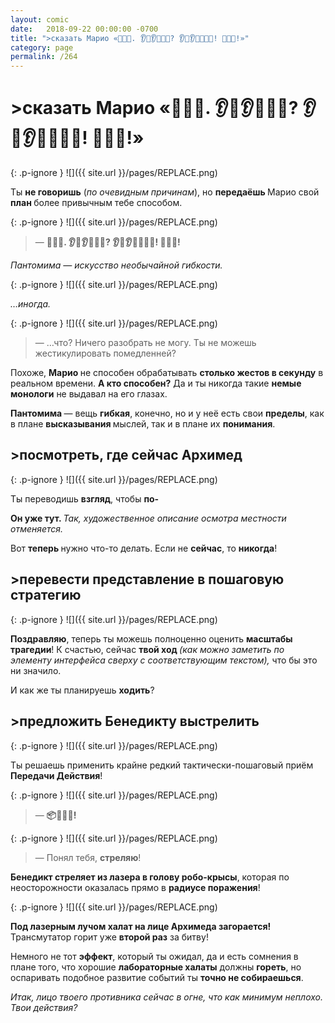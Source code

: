 ```yaml
---
layout: comic
date:   2018-09-22 00:00:00 -0700
title: ">сказать Марио «🤡😰🤕. 👂😬👂👨‍🔧🤖? 👂🤫👂🔪💥🤖🐀! 🎯👀🔩!»"
category: page
permalink: /264
---
```

# >сказать Марио «🤡😰🤕. 👂😬👂👨‍🔧🤖? 👂🤫👂🔪💥🤖🐀! 🎯👀🔩!»

{: .p-ignore }
![]({{ site.url }}/pages/REPLACE.png)

Ты <strong>не говоришь</strong> (<em>по очевидным причинам</em>), но <strong>передаёшь </strong>Марио свой <strong>план </strong>более привычным тебе способом.

{: .p-ignore }
![]({{ site.url }}/pages/REPLACE.png)

<blockquote>— <strong>🤡😰🤕. 👂😬👂👨‍🔧🤖? 👂🤫👂🔪💥🤖🐀! 🎯👀🔩!</strong></blockquote>

<em>Пантомима — искусство необычайной гибкости.</em>

{: .p-ignore }
![]({{ site.url }}/pages/REPLACE.png)

<em>…иногда.</em>

{: .p-ignore }
![]({{ site.url }}/pages/REPLACE.png)

<blockquote>— …что? Ничего разобрать не могу. Ты не можешь жестикулировать помедленней?</blockquote>

Похоже, <strong>Марио </strong>не способен обрабатывать <strong>столько жестов в секунду</strong> в реальном времени. <strong>А кто способен?</strong> Да и ты никогда такие <strong>немые монологи</strong> не выдавал на его глазах.

<strong>Пантомима </strong>— вещь <strong>гибкая</strong>, конечно, но и у неё есть свои <strong>пределы</strong>, как в плане <strong>высказывания </strong>мыслей, так и в плане их <strong>понимания</strong>.

## >посмотреть, где сейчас Архимед

{: .p-ignore }
![]({{ site.url }}/pages/REPLACE.png)

Ты переводишь <strong>взгляд</strong>, чтобы <strong>по- </strong>

<strong>Он уже тут. </strong><em>Так, художественное описание осмотра местности отменяется.</em>

Вот <strong>теперь </strong>нужно что-то делать. Если не <strong>сейчас</strong>, то <strong>никогда</strong>!

## >перевести представление в пошаговую стратегию

{: .p-ignore }
![]({{ site.url }}/pages/REPLACE.png)

<strong>Поздравляю</strong>, теперь ты можешь полноценно оценить <strong>масштабы трагедии</strong>! К счастью, сейчас <strong>твой ход </strong><em>(как можно заметить по элементу интерфейса сверху с соответствующим текстом), </em>что бы это ни значило.

И как же ты планируешь <strong>ходить</strong>?

## >предложить Бенедикту выстрелить

{: .p-ignore }
![]({{ site.url }}/pages/REPLACE.png)

Ты решаешь применить крайне редкий тактически-пошаговый приём<strong> Передачи Действия</strong>!

{: .p-ignore }
![]({{ site.url }}/pages/REPLACE.png)

<blockquote>— <strong>📦🔫🎯🤖!</strong></blockquote>

{: .p-ignore }
![]({{ site.url }}/pages/REPLACE.png)

<blockquote>— Понял тебя, <strong>стреляю</strong>!</blockquote>

<strong>Бенедикт стреляет из лазера в голову робо-крысы</strong>, которая по неосторожности оказалась прямо в <strong>радиусе поражения</strong>!

{: .p-ignore }
![]({{ site.url }}/pages/REPLACE.png)

<strong>Под лазерным лучом халат на лице Архимеда загорается! </strong>Трансмутатор горит уже <strong>второй раз</strong> за битву!

Немного не тот <strong>эффект</strong>, который ты ожидал, да и есть сомнения в плане того, что хорошие <strong>лабораторные халаты</strong> должны <strong>гореть</strong>, но оспаривать подобное развитие событий ты <strong>точно не собираешься</strong>.

<em>Итак, лицо твоего противника сейчас в огне, что как минимум неплохо. Твои действия?</em>
